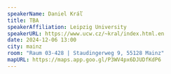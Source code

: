```yaml
---
speakerName: Daniel Kráľ
title: TBA
speakerAffiliation: Leipzig University
speakerURL: https://www.ucw.cz/~kral/index.html.en
date: 2024-12-06 13:00
city: mainz
room: "Raum 03-428 | Staudingerweg 9, 55128 Mainz"
mapURL: https://maps.app.goo.gl/P3WV4px6DJUDfKdP6
---
```

